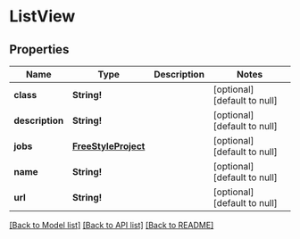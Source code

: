 # ListView

## Properties
Name | Type | Description | Notes
------------ | ------------- | ------------- | -------------
**class** | **String!** |  | [optional] [default to null]
**description** | **String!** |  | [optional] [default to null]
**jobs** | [**FreeStyleProject**](FreeStyleProject.md) |  | [optional] [default to null]
**name** | **String!** |  | [optional] [default to null]
**url** | **String!** |  | [optional] [default to null]

[[Back to Model list]](../README.md#documentation-for-models) [[Back to API list]](../README.md#documentation-for-api-endpoints) [[Back to README]](../README.md)


